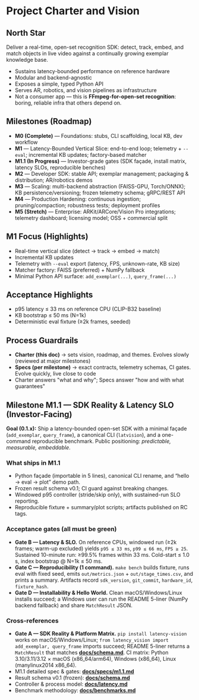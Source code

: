 # Project Charter and Vision

## North Star

Deliver a real-time, open-set recognition SDK: detect, track, embed, and match objects in live video against a continually growing exemplar knowledge base.

- Sustains latency-bounded performance on reference hardware
- Modular and backend-agnostic
- Exposes a simple, typed Python API
- Serves AR, robotics, and vision pipelines as infrastructure
- Not a consumer app — this is **FFmpeg-for-open-set recognition**: boring, reliable infra that others depend on.

## Milestones (Roadmap)

- **M0 (Complete)** — Foundations: stubs, CLI scaffolding, local KB, dev workflow
- **M1** — Latency-Bounded Vertical Slice: end-to-end loop; telemetry + `--eval`; incremental KB updates; factory-based matcher
- **M1.1 (In Progress)** — Investor-grade gates (SDK façade, install matrix, latency SLOs, reproducible benches)
- **M2** — Developer SDK: stable API; exemplar management; packaging & distribution; AR/robotics demos
- **M3** — Scaling: multi-backend abstraction (FAISS-GPU, Torch/ONNX); KB persistence/versioning; frozen telemetry schema; gRPC/REST API
- **M4** — Production Hardening: continuous ingestion; pruning/compaction; robustness tests; deployment profiles
- **M5 (Stretch)** — Enterprise: ARKit/ARCore/Vision Pro integrations; telemetry dashboard; licensing model; OSS + commercial split

## M1 Focus (Highlights)

- Real-time vertical slice (detect → track → embed → match)
- Incremental KB updates
- Telemetry with `--eval` export (latency, FPS, unknown-rate, KB size)
- Matcher factory: FAISS (preferred) + NumPy fallback
- Minimal Python API surface: `add_exemplar(...)`, `query_frame(...)`

## Acceptance Highlights

- p95 latency ≤ 33 ms on reference CPU (CLIP-B32 baseline)
- KB bootstrap ≤ 50 ms (N=1k)
- Deterministic eval fixture (≥2k frames, seeded)

## Process Guardrails

- **Charter (this doc)** → sets vision, roadmap, and themes. Evolves slowly (reviewed at major milestones)
- **Specs (per milestone)** → exact contracts, telemetry schemas, CI gates. Evolve quickly, live close to code
- Charter answers "what and why"; Specs answer "how and with what guarantees"

## Milestone M1.1 — SDK Reality & Latency SLO (Investor-Facing)

**Goal (0.1.x):** Ship a latency-bounded open-set SDK with a minimal façade (`add_exemplar`, `query_frame`), a canonical CLI (`latvision`), and a one-command reproducible benchmark. Public positioning: *predictable, measurable, embeddable*.

### What ships in M1.1

- Python façade (importable in 5 lines), canonical CLI rename, and “hello → eval → plot” demo path.
- Frozen result schema v0.1; CI guard against breaking changes.
- Windowed p95 controller (stride/skip only), with sustained-run SLO reporting.
- Reproducible fixture + summary/plot scripts; artifacts published on RC tags.

### Acceptance gates (all must be green)

- **Gate B — Latency & SLO.** On reference CPUs, windowed run (≥2k frames; warm-up excluded) yields `p95 ≤ 33 ms`, `p99 ≤ 66 ms`, `FPS ≥ 25`. Sustained 10-minute run: ≥99.5% frames within 33 ms. Cold-start ≤ 1.0 s, index bootstrap @ N=1k ≤ 50 ms.
- **Gate C — Reproducibility (1 command).** `make bench` builds fixture, runs eval with fixed seed, emits `out/metrics.json` + `out/stage_times.csv`, and prints a summary. Artifacts record `sdk_version`, `git_commit`, `hardware_id`, `fixture_hash`.
- **Gate D — Installability & Hello World.** Clean macOS/Windows/Linux installs succeed; a Windows user can run the README 5-liner (NumPy backend fallback) and share `MatchResult` JSON.

### Cross-references

- **Gate A — SDK Reality & Platform Matrix.** `pip install latency-vision` works on macOS/Windows/Linux; `from latency_vision import add_exemplar, query_frame` imports succeed; README 5-liner returns a `MatchResult` that matches **[docs/schema.md](schema.md)**. CI matrix: Python 3.10/3.11/3.12 × macOS (x86_64/arm64), Windows (x86_64), Linux (manylinux2014 x86_64).
- M1.1 detailed spec & gates: **[docs/specs/m1.1.md](specs/m1.1.md)**
- Result schema v0.1 (frozen): **[docs/schema.md](schema.md)**
- Controller & process model: **[docs/latency.md](latency.md)**
- Benchmark methodology: **[docs/benchmarks.md](benchmarks.md)**
